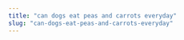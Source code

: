 ```yaml
---
title: "can dogs eat peas and carrots everyday"
slug: "can-dogs-eat-peas-and-carrots-everyday"
---
```



